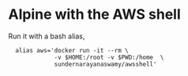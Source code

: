 # Alpine with the AWS shell

  Run it with a bash alias,
```
  alias aws='docker run -it --rm \
             -v $HOME:/root -v $PWD:/home  \
             sundernarayanaswamy/awsshell'
```
